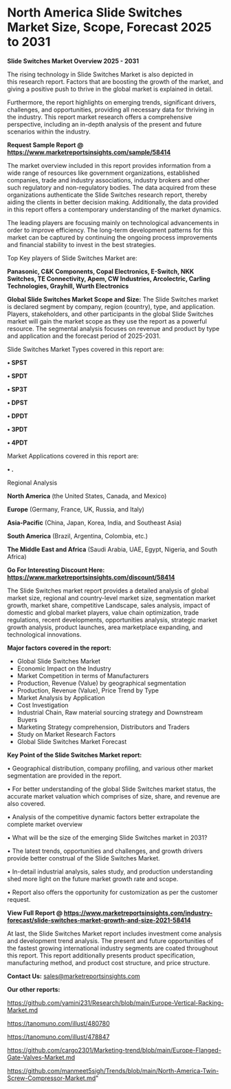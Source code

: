  # North America Slide Switches Market Size, Scope, Forecast 2025 to 2031

<Strong> Slide Switches Market Overview 2025 - 2031</strong>

The rising technology in Slide Switches Market is also depicted in this research report. Factors that are boosting the growth of the market, and giving a positive push to thrive in the global market is explained in detail.

Furthermore, the report highlights on emerging trends, significant drivers, challenges, and opportunities, providing all necessary data for thriving in the industry. This report market research offers a comprehensive perspective, including an in-depth analysis of the present and future scenarios within the industry.

<strong>Request Sample Report @ <a href=https://www.marketreportsinsights.com/sample/58414>https://www.marketreportsinsights.com/sample/58414</a></strong>

The market overview included in this report provides information from a wide range of resources like government organizations, established companies, trade and industry associations, industry brokers and other such regulatory and non-regulatory bodies. The data acquired from these organizations authenticate the Slide Switches research report, thereby aiding the clients in better decision making. Additionally, the data provided in this report offers a contemporary understanding of the market dynamics.

The leading players are focusing mainly on technological advancements in order to improve efficiency. The long-term development patterns for this market can be captured by continuing the ongoing process improvements and financial stability to invest in the best strategies.

Top Key players of Slide Switches Market are:

<strong>Panasonic, C&K Components, Copal Electronics, E-Switch, NKK Switches, TE Connectivity, Apem, CW Industries, Arcolectric, Carling Technologies, Grayhill, Wurth Electronics</strong>

<strong><b>Global Slide Switches Market Scope and Size:</b></strong>
The Slide Switches market is declared segment by company, region (country), type, and application. Players, stakeholders, and other participants in the global Slide Switches market will gain the market scope as they use the report as a powerful resource. The segmental analysis focuses on revenue and product by type and application and the forecast period of 2025-2031.

Slide Switches Market Types covered in this report are:

<strong>• SPST

• SPDT

• SP3T

• DPST

• DPDT

• 3PDT

• 4PDT</strong>

Market Applications covered in this report are:

<strong>• .</strong> 

Regional Analysis

<strong>North America</strong> (the United States, Canada, and Mexico)

<strong>Europe</strong> (Germany, France, UK, Russia, and Italy)

<strong>Asia-Pacific</strong> (China, Japan, Korea, India, and Southeast Asia)

<strong>South America</strong> (Brazil, Argentina, Colombia, etc.)

<strong>The Middle East and Africa</strong> (Saudi Arabia, UAE, Egypt, Nigeria, and South Africa)

<strong>Go For Interesting Discount Here: <a href=https://www.marketreportsinsights.com/discount/58414>https://www.marketreportsinsights.com/discount/58414</a></strong>

The Slide Switches market report provides a detailed analysis of global market size, regional and country-level market size, segmentation market growth, market share, competitive Landscape, sales analysis, impact of domestic and global market players, value chain optimization, trade regulations, recent developments, opportunities analysis, strategic market growth analysis, product launches, area marketplace expanding, and technological innovations.

<strong><b>Major factors covered in the report:</b></strong>
<ul>
  <li>Global Slide Switches Market </li>
  <li>Economic Impact on the Industry</li>
  <li>Market Competition in terms of Manufacturers</li>
  <li>Production, Revenue (Value) by geographical segmentation</li>
  <li>Production, Revenue (Value), Price Trend by Type</li>
  <li>Market Analysis by Application</li>
  <li>Cost Investigation</li>
  <li>Industrial Chain, Raw material sourcing strategy and Downstream Buyers</li>
  <li>Marketing Strategy comprehension, Distributors and Traders</li>
  <li>Study on Market Research Factors</li>
  <li>Global Slide Switches Market Forecast</li>
</ul>

<strong><b>Key Point of the Slide Switches Market report:</b></strong>

• Geographical distribution, company profiling, and various other market segmentation are provided in the report.

• For better understanding of the global Slide Switches market status, the accurate market valuation which comprises of size, share, and revenue are also covered.

• Analysis of the competitive dynamic factors better extrapolate the complete market overview

• What will be the size of the emerging Slide Switches market in 2031?

• The latest trends, opportunities and challenges, and growth drivers provide better construal of the Slide Switches Market.

• In-detail industrial analysis, sales study, and production understanding shed more light on the future market growth rate and scope.

• Report also offers the opportunity for customization as per the customer request.

<strong><b>View Full Report @ <a href=https://www.marketreportsinsights.com/industry-forecast/slide-switches-market-growth-and-size-2021-58414>https://www.marketreportsinsights.com/industry-forecast/slide-switches-market-growth-and-size-2021-58414</a></b></strong>


At last, the Slide Switches Market report includes investment come analysis and development trend analysis. The present and future opportunities of the fastest growing international industry segments are coated throughout this report. This report additionally presents product specification, manufacturing method, and product cost structure, and price structure.

<strong>Contact Us:</strong>
sales@marketreportsinsights.com

<strong>Our other reports:</strong>

<a href=https://github.com/yamini231/Research/blob/main/Europe-Vertical-Racking-Market.md>https://github.com/yamini231/Research/blob/main/Europe-Vertical-Racking-Market.md</a>

<a href=https://tanomuno.com/illust/480780>https://tanomuno.com/illust/480780</a>

<a href=https://tanomuno.com/illust/478847>https://tanomuno.com/illust/478847</a>

<a href=https://github.com/cargo2301/Marketing-trend/blob/main/Europe-Flanged-Gate-Valves-Market.md>https://github.com/cargo2301/Marketing-trend/blob/main/Europe-Flanged-Gate-Valves-Market.md</a>

<a href=https://github.com/manmeet5sigh/Trends/blob/main/North-America-Twin-Screw-Compressor-Market.md>https://github.com/manmeet5sigh/Trends/blob/main/North-America-Twin-Screw-Compressor-Market.md</a>"
